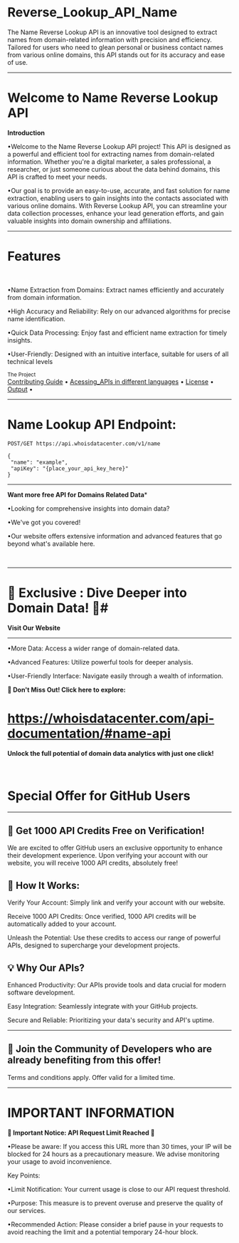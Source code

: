 # Reverse_Lookup_API_Name
The Name Reverse Lookup API is an innovative tool designed to extract names from domain-related information with precision and efficiency. Tailored for users who need to glean personal or business contact names from various online domains, this API stands out for its accuracy and ease of use.

___
# Welcome to Name Reverse Lookup API
**Introduction**
 <br />
 
•Welcome to the Name Reverse Lookup API project! This API is designed as a powerful and efficient tool for extracting names from domain-related information. Whether you're a digital marketer, a sales professional, a researcher, or just someone curious about the data behind domains, this API is crafted to meet your needs.
 <br />
 
•Our goal is to provide an easy-to-use, accurate, and fast solution for name extraction, enabling users to gain insights into the contacts associated with various online domains. With Reverse Lookup API, you can streamline your data collection processes, enhance your lead generation efforts, and gain valuable insights into domain ownership and affiliations.
 <br />
___

# Features
<br />

•Name Extraction from Domains: Extract names efficiently and accurately from domain information.
 <br />
 
•High Accuracy and Reliability: Rely on our advanced algorithms for precise name identification.
 <br />
 
•Quick Data Processing: Enjoy fast and efficient name extraction for timely insights.
 <br />
 
•User-Friendly: Designed with an intuitive interface, suitable for users of all technical levels
 <br />

 <div >
    <sub>The Project</sub>
    <br />
    <a href="Contributing Guide/Contributing Guide.md">Contributing Guide</a> •
    <a href="Acessing_APIs">Acessing_APIs in different languages</a> •
    <a href="License/License.md">License</a> •
    <a href="Output/Output.md">Output</a> •
    <br />

___
# Name Lookup API Endpoint:

```
POST/GET https://api.whoisdatacenter.com/v1/name

{
 "name": "example",
 "apiKey": "{place_your_api_key_here}"
}

```
___
**Want more free API for Domains Related Data***
<br/>

•Looking for comprehensive insights into domain data? 
<br/>

•We've got you covered! 
<br/>

•Our website offers extensive information and advanced features that go beyond what's available here.


<br/>


___

# 🌟 Exclusive : Dive Deeper into Domain Data! 🌟# 

**Visit Our Website**

___
•More Data: Access a wider range of domain-related data.
<br/>

•Advanced Features: Utilize powerful tools for deeper analysis.
<br/>

•User-Friendly Interface: Navigate easily through a wealth of information.
<br/>

 **🔗 Don't Miss Out! Click here to explore:** 
 # https://whoisdatacenter.com/api-documentation/#name-api

**Unlock the full potential of domain data analytics with just one click!**


<br/>






# Special Offer for GitHub Users
---

**🚀 Get 1000 API Credits Free on Verification!**
---
We are excited to offer GitHub users an exclusive opportunity to enhance their development experience. Upon verifying your account with our website, you will receive 1000 API credits, absolutely free!

**🔑 How It Works:**
---
Verify Your Account: Simply link and verify your account with our website.
<br/>

Receive 1000 API Credits: Once verified, 1000 API credits will be automatically added to your account.
<br/>

Unleash the Potential: Use these credits to access our range of powerful APIs, designed to supercharge your development projects.
<br/>

**💡 Why Our APIs?**
---
Enhanced Productivity: Our APIs provide tools and data crucial for modern software development.
<br/>

Easy Integration: Seamlessly integrate with your GitHub projects.
<br/>

Secure and Reliable: Prioritizing your data's security and API's uptime.
<br/>

___


**🌟 Join the Community of Developers who are already benefiting from this offer!**
---

Terms and conditions apply. Offer valid for a limited time.





___

# IMPORTANT INFORMATION


**🚨 Important Notice: API Request Limit Reached 🚨**

•Please be aware: If you access this URL more than 30 times, your IP will be blocked for 24 hours as a precautionary measure. We advise monitoring your usage to avoid inconvenience.

Key Points:

•Limit Notification: Your current usage is close to our API request threshold.
<br/>

•Purpose: This measure is to prevent overuse and preserve the quality of our services.
<br/>

•Recommended Action: Please consider a brief pause in your requests to avoid reaching the limit and a potential temporary 24-hour block.






